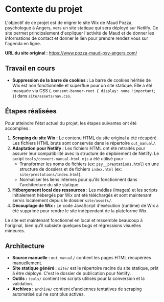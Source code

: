 # Contexte du projet

L'objectif de ce projet est de migrer le site Wix de Maud Pozza, psychologue à Angers, vers un site statique qui sera déployé sur Netlify.
Ce site permet principalement d'expliquer l'activité de Maud et de donner les informations de contact et donner le lien pour prendre rendez vous sur l'agenda en ligne.

**URL du site original :** https://www.pozza-maud-psy-angers.com/

## Travail en cours

- **Suppression de la barre de cookies :** La barre de cookies héritée de Wix est non fonctionnelle et superflue pour un site statique. Elle a été masquée via CSS (`.consent-banner-root { display: none !important; }`) dans `site/assets/nav.css`.

## Étapes réalisées

Pour atteindre l'état actuel du projet, les étapes suivantes ont été accomplies :

1.  **Scraping du site Wix :** Le contenu HTML du site original a été récupéré. Les fichiers HTML bruts sont conservés dans le répertoire `out_manual/`.
2.  **Adaptation pour Netlify :** Les fichiers HTML ont été retraités pour assurer leur compatibilité avec la structure de déploiement de Netlify. Le script `tools/convert-manual-html.mjs` a été utilisé pour :
    *   Transformer les noms de fichiers (ex: `psy__prestations.html`) en une structure de dossiers et de fichiers `index.html` (ex: `site/prestations/index.html`).
    *   Normaliser les liens internes pour qu'ils fonctionnent dans l'architecture du site statique.
3.  **Hébergement local des ressources :** Les médias (images) et les scripts initialement hébergés par Wix ont été téléchargés et sont maintenant servis localement depuis le dossier `site/assets/`.
4.  **Découplage de Wix :** Le code JavaScript d'exécution (runtime) de Wix a été supprimé pour rendre le site indépendant de la plateforme Wix.

Le site est maintenant fonctionnel en local et ressemble beaucoup à l'original, bien qu'il subsiste quelques bugs et régressions visuelles mineures.

## Architecture

-   **Source manuelle :** `out_manual/` contient les pages HTML récupérées manuellement.
-   **Site statique généré :** `site/` est le répertoire racine du site statique, prêt à être déployé. C'est le dossier de publication pour Netlify.
-   **Outils :** `tools/` contient les scripts utilisés pour la conversion et la validation.
-   **Archives :** `archive/` contient d'anciennes tentatives de scraping automatisé qui ne sont plus actives.